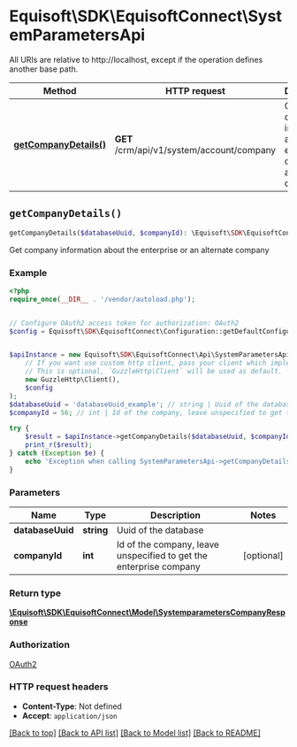 # Equisoft\SDK\EquisoftConnect\SystemParametersApi

All URIs are relative to http://localhost, except if the operation defines another base path.

| Method | HTTP request | Description |
| ------------- | ------------- | ------------- |
| [**getCompanyDetails()**](SystemParametersApi.md#getCompanyDetails) | **GET** /crm/api/v1/system/account/company | Get company information about the enterprise or an alternate company |


## `getCompanyDetails()`

```php
getCompanyDetails($databaseUuid, $companyId): \Equisoft\SDK\EquisoftConnect\Model\SystemparametersCompanyResponse
```

Get company information about the enterprise or an alternate company

### Example

```php
<?php
require_once(__DIR__ . '/vendor/autoload.php');


// Configure OAuth2 access token for authorization: OAuth2
$config = Equisoft\SDK\EquisoftConnect\Configuration::getDefaultConfiguration()->setAccessToken('YOUR_ACCESS_TOKEN');


$apiInstance = new Equisoft\SDK\EquisoftConnect\Api\SystemParametersApi(
    // If you want use custom http client, pass your client which implements `GuzzleHttp\ClientInterface`.
    // This is optional, `GuzzleHttp\Client` will be used as default.
    new GuzzleHttp\Client(),
    $config
);
$databaseUuid = 'databaseUuid_example'; // string | Uuid of the database
$companyId = 56; // int | Id of the company, leave unspecified to get the enterprise company

try {
    $result = $apiInstance->getCompanyDetails($databaseUuid, $companyId);
    print_r($result);
} catch (Exception $e) {
    echo 'Exception when calling SystemParametersApi->getCompanyDetails: ', $e->getMessage(), PHP_EOL;
}
```

### Parameters

| Name | Type | Description  | Notes |
| ------------- | ------------- | ------------- | ------------- |
| **databaseUuid** | **string**| Uuid of the database | |
| **companyId** | **int**| Id of the company, leave unspecified to get the enterprise company | [optional] |

### Return type

[**\Equisoft\SDK\EquisoftConnect\Model\SystemparametersCompanyResponse**](../Model/SystemparametersCompanyResponse.md)

### Authorization

[OAuth2](../../README.md#OAuth2)

### HTTP request headers

- **Content-Type**: Not defined
- **Accept**: `application/json`

[[Back to top]](#) [[Back to API list]](../../README.md#endpoints)
[[Back to Model list]](../../README.md#models)
[[Back to README]](../../README.md)

